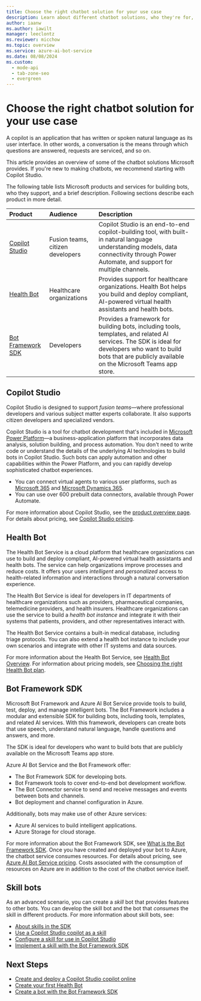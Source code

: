 ```yaml
---
title: Choose the right chatbot solution for your use case
description: Learn about different chatbot solutions, who they're for, and when to use them.
author: iaanw
ms.author: iawilt
manager: leeclontz
ms.reviewer: micchow
ms.topic: overview
ms.service: azure-ai-bot-service
ms.date: 08/08/2024
ms.custom:
  - mode-api
  - tab-zone-seo
  - evergreen
---
```


# Choose the right chatbot solution for your use case

A copilot is an application that has written or spoken natural language as its user interface. In other words, a conversation is the means through which questions are answered, requests are serviced, and so on.

This article provides an overview of some of the chatbot solutions Microsoft provides. If you're new to making chatbots, we recommend starting with Copilot Studio.

The following table lists Microsoft products and services for building bots, who they support, and a brief description. Following sections describe each product in more detail.

| Product | Audience | Description |
|:-|:-|:-|
| [Copilot Studio](#copilot-studio) | Fusion teams, citizen developers | Copilot Studio is an end-to-end copilot-building tool, with built-in natural language understanding models, data connectivity through Power Automate, and support for multiple channels. |
| [Health Bot](#health-bot) | Healthcare organizations | Provides support for healthcare organizations. Health Bot helps you build and deploy compliant, AI-powered virtual health assistants and health bots. |
| [Bot Framework SDK](#bot-framework-sdk) | Developers | Provides a framework for building bots, including tools, templates, and related AI services. The SDK is ideal for developers who want to build bots that are publicly available on the Microsoft Teams app store. |

## Copilot Studio

Copilot Studio is designed to support _fusion teams_&mdash;where professional developers and various subject matter experts collaborate. It also supports citizen developers and specialized vendors.

Copilot Studio is a tool for chatbot development that's included in [Microsoft Power Platform](https://powerplatform.microsoft.com/)&mdash;a business-application platform that incorporates data analysis, solution building, and process automation.
You don't need to write code or understand the details of the underlying AI technologies to build bots in Copilot Studio.
Such bots can apply automation and other capabilities within the Power Platform, and you can rapidly develop sophisticated chatbot experiences.

- You can connect virtual agents to various user platforms, such as [Microsoft 365](https://www.microsoft.com/microsoft-365) and [Microsoft Dynamics 365](https://dynamics.microsoft.com/).
- You can use over 600 prebuilt data connectors, available through Power Automate.

For more information about Copilot Studio, see the [product overview page](https://www.microsoft.com/microsoft-copilot/microsoft-copilot-studio/). For details about pricing, see [Copilot Studio pricing](https://www.microsoft.com/microsoft-copilot/microsoft-copilot-studio/#Pricing).

## Health Bot

The Health Bot Service is a cloud platform that healthcare organizations can use to build and deploy compliant, AI-powered virtual health assistants and health bots. The service can help organizations improve processes and reduce costs. It offers your users _intelligent_ and _personalized_ access to health-related information and interactions through a natural conversation experience.

The Health Bot Service is ideal for developers in IT departments of healthcare organizations such as providers, pharmaceutical companies, telemedicine providers, and health insurers. Healthcare organizations can use the service to build a _health bot instance_ and integrate it with their systems that patients, providers, and other representatives interact with.

The Health Bot Service contains a built-in medical database, including triage protocols. You can also extend a health bot instance to include your own scenarios and integrate with other IT systems and data sources.

For more information about the Health Bot Service, see [Health Bot Overview](/azure/health-bot/overview). For information about pricing models, see [Choosing the right Health Bot plan](/azure/health-bot/pricing-details).

## Bot Framework SDK

Microsoft Bot Framework and Azure AI Bot Service provide tools to build, test, deploy, and manage intelligent bots. The Bot Framework includes a modular and extensible SDK for building bots, including tools, templates, and related AI services. With this framework, developers can create bots that use speech, understand natural language, handle questions and answers, and more.

The SDK is ideal for developers who want to build bots that are publicly available on the Microsoft Teams app store.

Azure AI Bot Service and the Bot Framework offer:

- The Bot Framework SDK for developing bots.
- Bot Framework tools to cover end-to-end bot development workflow.
- The Bot Connector service to send and receive messages and events between bots and channels.
- Bot deployment and channel configuration in Azure.

Additionally, bots may make use of other Azure services:

- Azure AI services to build intelligent applications.
- Azure Storage for cloud storage.

For more information about the Bot Framework SDK, see [What is the Bot Framework SDK](bot-service-overview.md).
Once you have created and deployed your bot to Azure, the chatbot service consumes resources.
For details about pricing, see [Azure AI Bot Service pricing](https://azure.microsoft.com/pricing/details/bot-services/).
Costs associated with the consumption of resources on Azure are in addition to the cost of the chatbot service itself.

## Skill bots

As an advanced scenario, you can create a _skill_ bot that provides features to other bots. You can develop the skill bot and the bot that _consumes_ the skill in different products. For more information about skill bots, see:

- [About skills in the SDK](./v4sdk/skills-conceptual.md)
- [Use a Copilot Studio copilot as a skill](/microsoft-copilot-studio/advanced-use-pva-as-a-skill)
- [Configure a skill for use in Copilot Studio](/microsoft-copilot-studio/configuration-add-skills)
- [Implement a skill with the Bot Framework SDK](./v4sdk/skill-implement-skill.md)

## Next Steps

- [Create and deploy a Copilot Studio copilot online](/microsoft-copilot-studio/fundamentals-get-started)
- [Create your first Health Bot](/azure/health-bot/quickstart-createyourhealthcarebot)
- [Create a bot with the Bot Framework SDK](bot-service-quickstart-create-bot.md)
